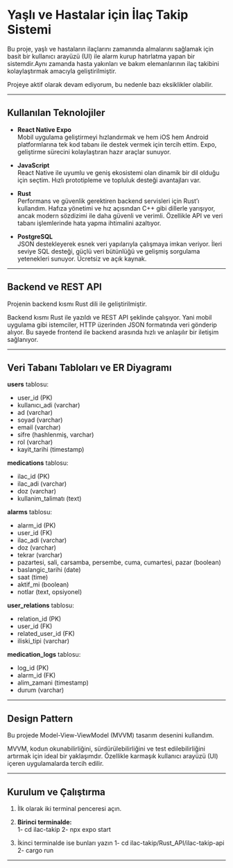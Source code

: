 # Yaşlı ve Hastalar için İlaç Takip Sistemi

Bu proje, yaşlı ve hastaların ilaçlarını zamanında almalarını sağlamak için basit bir kullanıcı 
arayüzü (UI) ile alarm kurup hatırlatma yapan bir sistemdir.Aynı zamanda hasta yakınları ve bakım elemanlarının 
ilaç takibini kolaylaştırmak amacıyla geliştirilmiştir.  

Projeye aktif olarak devam ediyorum, bu nedenle bazı eksiklikler olabilir.

---

## Kullanılan Teknolojiler

- **React Native Expo**  
  Mobil uygulama geliştirmeyi hızlandırmak ve hem iOS hem Android platformlarına tek kod 
  tabanı ile destek vermek için tercih ettim. Expo, geliştirme sürecini kolaylaştıran hazır araçlar sunuyor.

- **JavaScript**  
  React Native ile uyumlu ve geniş ekosistemi olan dinamik bir dil olduğu için seçtim. Hızlı 
  prototipleme ve topluluk desteği avantajları var.

- **Rust**  
  Performans ve güvenlik gerektiren backend servisleri için Rust’ı kullandım. Hafıza yönetimi
   ve hız açısından C++ gibi dillerle yarışıyor, ancak modern sözdizimi ile daha güvenli ve verimli.
    Özellikle API ve veri tabanı işlemlerinde hata yapma ihtimalini azaltıyor.

- **PostgreSQL**  
  JSON destekleyerek esnek veri yapılarıyla çalışmaya imkan veriyor. İleri seviye SQL desteği, 
  güçlü veri bütünlüğü ve gelişmiş sorgulama yetenekleri sunuyor. Ücretsiz ve açık kaynak.

---

## Backend ve REST API

Projenin backend kısmı Rust dili ile geliştirilmiştir.  

Backend kısmı Rust ile yazıldı ve REST API şeklinde çalışıyor. Yani mobil uygulama 
gibi istemciler, HTTP üzerinden JSON formatında veri gönderip alıyor. Bu sayede frontend 
ile backend arasında hızlı ve anlaşılır bir iletişim sağlanıyor.

---

## Veri Tabanı Tabloları ve ER Diyagramı

**users** tablosu:  
- user_id (PK)  
- kullanıcı_adi (varchar)  
- ad (varchar)  
- soyad (varchar)  
- email (varchar)  
- sifre (hashlenmiş, varchar)  
- rol (varchar)  
- kayit_tarihi (timestamp)  

**medications** tablosu:  
- ilac_id (PK)  
- ilac_adi (varchar)  
- doz (varchar)  
- kullanim_talimatı (text)  

**alarms** tablosu:  
- alarm_id (PK)  
- user_id (FK)  
- ilac_adi (varchar)  
- doz (varchar)  
- tekrar (varchar)  
- pazartesi, sali, carsamba, persembe, cuma, cumartesi, pazar (boolean)  
- baslangic_tarihi (date)  
- saat (time)  
- aktif_mi (boolean)  
- notlar (text, opsiyonel)  

**user_relations** tablosu:  
- relation_id (PK)  
- user_id (FK)  
- related_user_id (FK)  
- iliski_tipi (varchar)  

**medication_logs** tablosu:  
- log_id (PK)  
- alarm_id (FK)  
- alim_zamani (timestamp)  
- durum (varchar)  

---

## Design Pattern

Bu projede Model-View-ViewModel (MVVM) tasarım desenini kullandım.  

MVVM, kodun okunabilirliğini, sürdürülebilirliğini ve test edilebilirliğini artırmak 
için ideal bir yaklaşımdır. Özellikle karmaşık kullanıcı arayüzü (UI) içeren uygulamalarda tercih edilir.

---

## Kurulum ve Çalıştırma

1. İlk olarak iki terminal penceresi açın.

2. **Birinci terminalde:**  
   1- cd ilac-takip
   2- npx expo start

3. İkinci terminalde ise bunları yazın
    1- cd ilac-takip/Rust_API/ilac-takip-api
    2- cargo run

---

